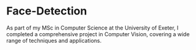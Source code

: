 # Face-Detection
As part of my MSc in Computer Science at the University of Exeter, I completed a comprehensive project in Computer Vision, covering a wide range of techniques and applications.
